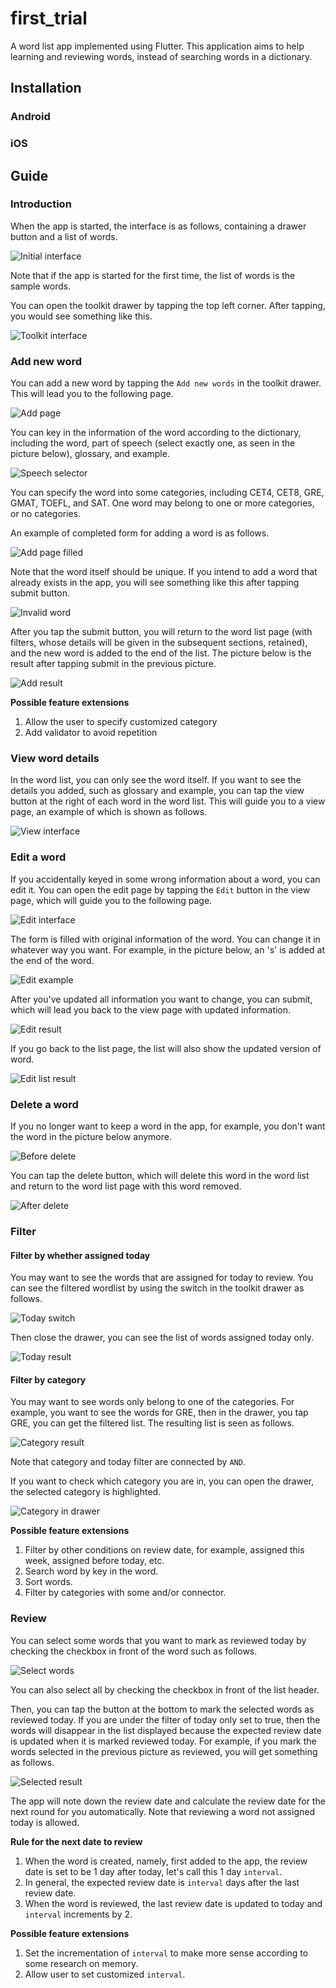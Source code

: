 # first_trial

A word list app implemented using Flutter. This application aims
to help learning and reviewing words, instead of searching words 
in a dictionary.

## Installation

### Android

### iOS

## Guide

### Introduction

When the app is started, the interface is as follows, 
containing a drawer button and a list of words.

![Initial interface](assets/images/initialUi.png)

Note that if the app is started for the first time,
the list of words is the sample words.

You can open the toolkit drawer by tapping the top left corner.
After tapping, you would see something like this.

![Toolkit interface](assets/images/toolkitDrawer.png)

### Add new word

You can add a new word by tapping the `Add new words` in the toolkit drawer.
This will lead you to the following page.

![Add page](assets/images/addPage.png)

You can key in the information of the word according to the dictionary, including the
word, part of speech (select exactly one, as seen in the picture below), glossary, and example.

![Speech selector](assets/images/partOfSpeechSelector.png)

You can specify the word into some categories, including CET4, CET8, GRE, GMAT, TOEFL, and SAT.
One word may belong to one or more categories, or no categories.

An example of completed form for adding a word is as follows.

![Add page filled](assets/images/filltedAddForm.png)

Note that the word itself should be unique. If you intend to add a word that already exists in the app,
you will see something like this after tapping submit button.

![Invalid word](assets/images/validator.png)

After you tap the submit button, you will return to the word list page (with filters, whose details
will be given in the subsequent sections, retained), and the new word is added to the end of the list.
The picture below is the result after tapping submit in the previous picture.

![Add result](assets/images/addResult.png)

**Possible feature extensions**
1. Allow the user to specify customized category
2. Add validator to avoid repetition

### View word details

In the word list, you can only see the word itself. If you want to see the details
you added, such as glossary and example, you can tap the view button at the right of 
each word in the word list. This will guide you to a view page, an example of which 
is shown as follows.

![View interface](assets/images/viewPage.png)

### Edit a word

If you accidentally keyed in some wrong information about a word, you can edit it.
You can open the edit page by tapping the `Edit` button in the view page, which will
guide you to the following page.

![Edit interface](assets/images/editPage.png)

The form is filled with original information of the word. You can change it in whatever
way you want. For example, in the picture below, an 's' is added at the end of the word.

![Edit example](assets/images/editForm.png)

After you've updated all information you want to change, you can submit, which will lead
you back to the view page with updated information.

![Edit result](assets/images/editResult.png)

If you go back to the list page, the list will also show the updated version of word.

![Edit list result](assets/images/editResultList.png)

### Delete a word

If you no longer want to keep a word in the app, for example, you don't
want the word in the picture below anymore.

![Before delete](assets/images/beforeDelete.png)

You can tap the delete button, which will delete this word in the word list
and return to the word list page with this word removed.

![After delete](assets/images/afterDelete.png)

### Filter

#### Filter by whether assigned today

You may want to see the words that are assigned for today to review.
You can see the filtered wordlist by using the switch in the toolkit drawer as follows.

![Today switch](assets/images/todayOnlySwitchedOn.png)

Then close the drawer, you can see the list of words assigned today only.

![Today result](assets/images/todayOnlyResult.png)

#### Filter by category

You may want to see words only belong to one of the categories. For example, you want to see
the words for GRE, then in the drawer, you tap GRE, you can get the filtered list. The resulting
list is seen as follows.

![Category result](assets/images/resultCategoryFilter.png)

Note that category and today filter are connected by `AND`.

If you want to check which category you are in, you can open the drawer, the selected category is highlighted.

![Category in drawer](assets/images/toolkitCategorySelector.png)

**Possible feature extensions**
1. Filter by other conditions on review date, for example, assigned this week, assigned before today, etc.
1. Search word by key in the word.
1. Sort words.
1. Filter by categories with some and/or connector.

### Review

You can select some words that you want to mark as reviewed today
by checking the checkbox in front of the word such as follows.

![Select words](assets/images/selectWordsSample.png)

You can also select all by checking the checkbox in front of the list header.

Then, you can tap the button at the bottom to mark the selected words as reviewed today.
If you are under the filter of today only set to true, then the words will disappear in the
list displayed because the expected review date is updated when it is marked reviewed today.
For example, if you mark the words selected in the previous picture as reviewed, you will
get something as follows.

![Selected result](assets/images/reviewSelected.png)

The app will note down the review date and calculate the review date for the next round for you automatically.
Note that reviewing a word not assigned today is allowed.

**Rule for the next date to review**
1. When the word is created, namely, first added to the app, the review date is set to be 1 day after today, let's call this 1 day `interval`.
1. In general, the expected review date is `interval` days after the last review date.
1. When the word is reviewed, the last review date is updated to today and `interval` increments by 2.

**Possible feature extensions**
1. Set the incrementation of `interval` to make more sense according to some research on memory.
1. Allow user to set customized `interval`.
